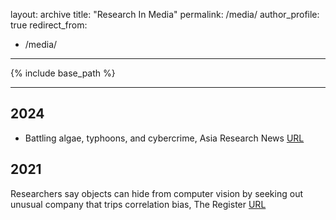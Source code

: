 layout: archive
title: "Research In Media"
permalink: /media/
author_profile: true
redirect_from: 
  - /media/
---
{% include base_path %}

---
## 2024
* Battling algae, typhoons, and cybercrime, Asia Research News [URL](https://www.asiaresearchnews.com/content/battling-algae-typhoons-and-cybercrime)

## 2021
Researchers say objects can hide from computer vision by seeking out unusual company that trips correlation bias, The Register [URL](https://www.theregister.com/2021/05/07/computer_vision_correlation_bias/)
